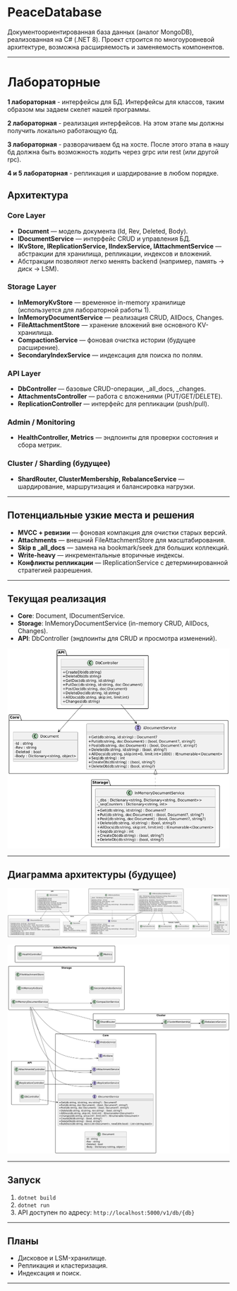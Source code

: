 ﻿# PeaceDatabase

Документоориентированная база данных (аналог MongoDB), реализованная на C# (.NET 8). 
Проект строится по многоуровневой архитектуре, возможна расширяемость и заменяемость компонентов.

---

# Лабораторные

**1 лабораторная** - интерфейсы для БД. Интерфейсы для классов, таким образом мы задаем скелет нашей программы.

**2 лабораторная** - реализация интерфейсов. На этом этапе мы должны получить локально работающую бд.

**3 лабораторная** - разворачиваем бд на хосте. После этого этапа в нашу бд должна быть возможность ходить через grpc или rest (или другой rpc).

**4 и 5 лабораторная** - репликация и шардирование в любом порядке.

## Архитектура

### Core Layer

- **Document** — модель документа (Id, Rev, Deleted, Body).
- **IDocumentService** — интерфейс CRUD и управления БД.
- **IKvStore, IReplicationService, IIndexService, IAttachmentService** — абстракции для хранилища, репликации, индексов и вложений.
- Абстракции позволяют легко менять backend (например, память → диск → LSM).

### Storage Layer

- **InMemoryKvStore** — временное in-memory хранилище (используется для лабораторной работы 1).
- **InMemoryDocumentService** — реализация CRUD, AllDocs, Changes.
- **FileAttachmentStore** — хранение вложений вне основного KV-хранилища.
- **CompactionService** — фоновая очистка истории (будущее расширение).
- **SecondaryIndexService** — индексация для поиска по полям.

### API Layer

- **DbController** — базовые CRUD-операции, _all_docs, _changes.
- **AttachmentsController** — работа с вложениями (PUT/GET/DELETE).
- **ReplicationController** — интерфейс для репликации (push/pull).

### Admin / Monitoring

- **HealthController, Metrics** — эндпоинты для проверки состояния и сбора метрик.

### Cluster / Sharding (будущее)

- **ShardRouter, ClusterMembership, RebalanceService** — шардирование, маршрутизация и балансировка нагрузки.

---

## Потенциальные узкие места и решения

- **MVCC + ревизии** — фоновая компакция для очистки старых версий.
- **Attachments** — внешний FileAttachmentStore для масштабирования.
- **Skip в _all_docs** — замена на bookmark/seek для больших коллекций.
- **Write-heavy** — инкрементальные вторичные индексы.
- **Конфликты репликации** — IReplicationService с детерминированной стратегией разрешения.

---

## Текущая реализация

- **Core**: Document, IDocumentService.
- **Storage**: InMemoryDocumentService (in-memory CRUD, AllDocs, Changes).
- **API**: DbController (эндпоинты для CRUD и просмотра изменений).

[![Architecture Diagram1](docs/images/Lab1.png)](docs/images/Lab1.png)

---

## Диаграмма архитектуры (будущее)
[![Architecture Diagram2](docs/images/Lab2.png)](docs/images/Lab2.png)


[![Architecture Diagram345](docs/images/Lab345.png)](docs/images/Lab345.png)

---

## Запуск

1. `dotnet build`
2. `dotnet run`
3. API доступен по адресу: `http://localhost:5000/v1/db/{db}`

---

## Планы

- Дисковое и LSM-хранилище.
- Репликация и кластеризация.
- Индексация и поиск.

---